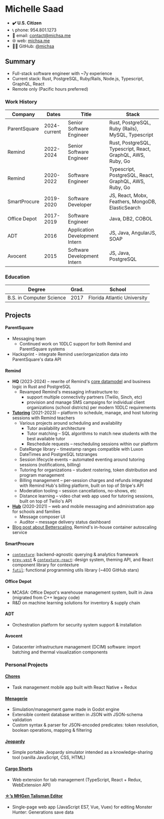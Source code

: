 # Michelle Saad

- **✔️ U.S. Citizen**
- 📞 phone: 954.801.1273
- 📧 email: contact@michsa.me
- 🌐 web: [michsa.me](https://michsa.me)
- 👩‍💻 GitHub: [@michsa](https://github.com/michsa)

## Summary

- Full-stack software engineer with ~7y experience
- Current stack: Rust, PostgreSQL, Ruby/Rails, Node.js, Typescript, GraphQL, React
- Remote only (Pacific hours preferred)

### Work History

| Company      | Dates        | Title                          | Stack                                                       |
| ------------ | ------------ | ------------------------------ | ----------------------------------------------------------- |
| ParentSquare | 2024-current | Senior Software Engineer       | Rust, PostgreSQL, Ruby (Rails), MySQL, Typescript           |
| Remind       | 2022-2024    | Senior Software Engineer       | Rust, PostgreSQL, Typescript, React, GraphQL, AWS, Ruby, Go |
| Remind       | 2020-2022    | Software Engineer              | Typescript, PostgreSQL, React, GraphQL, AWS, Ruby, Go       |
| SmartProcure | 2019-2020    | Software Developer             | JS, React, Mobx, Feathers, MongoDB, ElasticSearch           |
| Office Depot | 2017-2019    | Software Engineer              | Java, DB2, COBOL                                            |
| ADT          | 2016         | Application Development Intern | JS, Java, AngularJS, SOAP                                   |
| Avocent      | 2015         | Software Development Intern    | JS, Java, PostgreSQL                                        |

### Education

| Degree                   | Grad. | School                      |
| ------------------------ | ----- | --------------------------- |
| B.S. in Computer Science | 2017  | Florida Atlantic University |

## Projects

#### ParentSquare

- Messaging team
  - Continued work on 10DLC support for both Remind and ParentSquare systems
- Hacksprint - integrate Remind user/organization data into ParentSquare's data API

#### Remind

- **HQ** (2023-2024) – rewrite of Remind's [core datamodel](https://engineering.remind.com/Transitive-Closure-In-PostgreSQL/) and business logic in Rust and PostgreSQL
  - Revamped Remind's messaging infrastructure to:
    - support multiple connectivity partners (Twilio, Sinch, etc)
    - provision and manage SMS campaigns for individual client organizations (school districts) per modern 10DLC requirements
- [**Tutoring**](https://www.remind.com/tutoring) (2021-2023) – platform to schedule, manage, and host tutoring sessions with Remind teachers
  - Various projects around scheduling and availability
    - Tutor availability architecture
    - Tutor matching – SQL algorithms to match new students with the best available tutor
    - Reschedule requests – rescheduling sessions within our platform
  - DateRange library – timestamp ranges compatible with Luxon DateTimes and PostgreSQL tstzranges
  - Session lifecycle events – automated eventing around tutoring sessions (notifications, billing)
  - Tutoring for organizations – student rostering, token distribution and program management
  - Billing management – per-session charges and refunds integrated with Remind Hub's billing platform, built on top of Stripe's API
  - Moderation tooling – session cancellations, no-shows, etc
  - Distance learning – video chat web app used for tutoring sessions, built on top of Twilio's API
- [**Hub**](https://www.remind.com/hub) (2020-2021) – web and mobile messaging and administration app for schools and families
  - Message composer UI
  - Auditor – message delivery status dashboard
- [Blog post about Betterscaling](https://engineering.remind.com/betterscaling/), Remind's in-house container autoscaling service

#### SmartProcure

- [`contexture`](https://github.com/smartprocure/contexture): backend-agnostic querying & analytics framework
- [`grey-vest`](https://github.com/smartprocure/grey-vest) & [`contexture-react`](https://github.com/smartprocure/contexture-react): design system, theming API, and React component library for contexture
- [`futil`](https://github.com/smartprocure/futil-js): functional programming utils library (~400 GitHub stars)

#### Office Depot

- MCASA: Office Depot's warehouse management system, built in Java (migrated from C++ legacy code)
- R&D on machine learning solutions for inventory & supply chain

#### ADT

- Orchestration platform for security system support & installation

#### Avocent

- Datacenter infrastructure management (DCIM) software: import batching and thermal visualization components

### Personal Projects

#### [Chores](https://github.com/michsa/chores)

- Task management mobile app built with React Native + Redux

#### [Menagerie](https://github.com/sand-bird/menagerie)

- Simulation/management game made in Godot engine
- Extensible content database written in JSON with JSON-schema validation
- Custom syntax & parser for JSON-encoded predicates: token resolution, boolean operations, mapping & filtering

#### [Jeopardy](https://github.com/michsa/jeopardy)

- Simple portable Jeopardy simulator intended as a knowledge-sharing tool (vanilla JavaScript, CSS, HTML)

#### [Cargo Shorts](https://github.com/michsa/cargo-shorts)

- Web extension for tab management (TypeScript, React + Redux, WebExtension API)

#### [☆’s MHGen Talisman Editor](https://sand-bird.github.io/talismans)

- Single-page web app (JavaScript ES7, Vue, Vuex) for editing Monster Hunter: Generations save data
